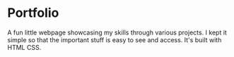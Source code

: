 # Portfolio
A fun little webpage showcasing my skills through various projects.  I kept it simple so that the important stuff is easy to see and access. It's built with HTML CSS.    
